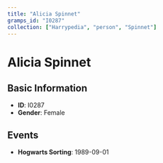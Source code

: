```yaml
---
title: "Alicia Spinnet"
gramps_id: "I0287"
collection: ["Harrypedia", "person", "Spinnet"]
---
```


# Alicia Spinnet

## Basic Information

- **ID**: I0287
- **Gender**: Female

## Events

- **Hogwarts Sorting**: 1989-09-01

